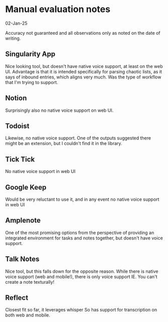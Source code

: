 # Manual evaluation notes

02-Jan-25

Accuracy not guaranteed and all observations only as noted on the date of writing. 

## Singularity App

Nice looking tool, but doesn't have native voice support, at least on the web UI. Advantage is that it is intended specifically for parsing chaotic lists, as it says of inbound entries, which aligns very much. Was the type of workflow that I'm trying to support. 

## Notion

Surprisingly also no native voice support on web UI. 

## Todoist

Likewise, no native voice support. One of the outputs suggested there might be an extension, but I couldn't find it in the library. 

## Tick Tick

No native voice support in web UI

## Google Keep

Would be very reluctant to use it, and in any event no native voice support in web UI

## Amplenote

One of the most promising options from the perspective of providing an integrated environment for tasks and notes together, but doesn't have voice support.

## Talk Notes

Nice tool, but this falls down for the opposite reason. While there is native voice support (web and mobile!), there is only voice support IE. You can't create a note texturally! 

## Reflect

Closest fit so far, it leverages whisper So has support for transcription on both web and mobile. 